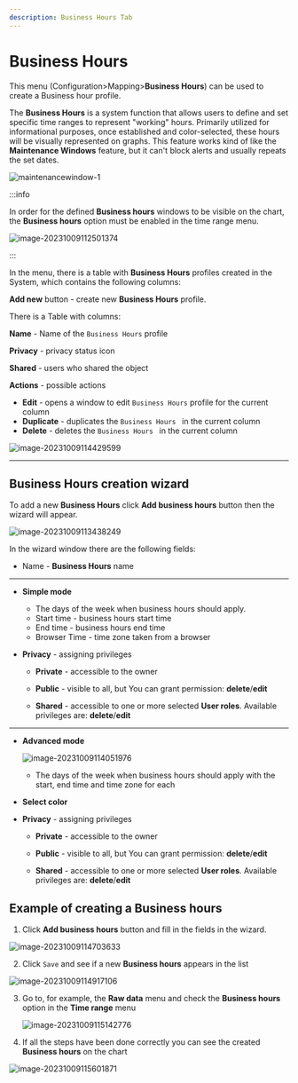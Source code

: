 ```yaml
---
description: Business Hours Tab
---
```


# Business Hours

This menu (Configuration>Mapping>**Business Hours**) can be used to create a Business hour profile. 

The **Business Hours** is a system function that allows users to define and set specific time ranges to represent  "working" hours. Primarily utilized for informational purposes, once established and color-selected, these hours will be visually represented on graphs. This feature works kind of like the **Maintenance Windows** feature, but it can't block alerts and usually repeats the set dates.

![maintenancewindow-1](assets_03-Business%20Hours/maintenancewindow-1.png)

:::info

In order for the defined **Business hours** windows to be visible on the chart, the **Business hours** option must be enabled in the time range menu.

![image-20231009112501374](assets_03-Business%20Hours/image-20231009112501374.png)

:::

In the menu, there is a table with **Business Hours** profiles created in the System, which contains the following columns:

**Add new** button - create new **Business Hours** profile.

There is a Table with columns:

**Name** - Name of the `Business Hours` profile

**Privacy** - privacy status icon

**Shared** - users who shared the object

**Actions** - possible actions

- **Edit** - opens a window to edit `Business Hours` profile for the current column
- **Duplicate** - duplicates the  `Business Hours ` in the current column
- **Delete** - deletes the  `Business Hours ` in the current column



![image-20231009114429599](assets_03-Business%20Hours/image-20231009114429599.png)

---

## Business Hours creation wizard

To add a new **Business Hours** click  **Add business hours** button then the wizard will appear. 

![image-20231009113438249](assets_03-Business%20Hours/image-20231009113438249.png)



In the wizard window there are the following fields:

- Name - **Business Hours** name

---

- **Simple mode**
  - The days of the week when business hours should apply.
  - Start time - business hours start time
  - End time - business hours end time
  - Browser Time - time zone taken from a browser

- **Privacy** - assigning privileges 
  - **Private** - accessible to the owner
  
  - **Public** - visible to all, but You can grant permission: **delete**/**edit**
  
  - **Shared** - accessible to one or more selected **User roles**. Available privileges are: **delete**/**edit**

---

- **Advanced mode**
  
  ![image-20231009114051976](assets_03-Business%20Hours/image-20231009114051976.png)
  
  - The days of the week when business hours should apply with the start, end time and time zone for each
- **Select color**

- **Privacy** - assigning privileges 

  - **Private** - accessible to the owner

  - **Public** - visible to all, but You can grant permission: **delete**/**edit**
  
  - **Shared** - accessible to one or more selected **User roles**. Available privileges are: **delete**/**edit**

## Example of creating a Business hours

1. Click  **Add business hours** button and fill in the fields in the wizard.

![image-20231009114703633](assets_03-Business%20Hours/image-20231009114703633.png)

2. Click `Save` and see if a new **Business hours** appears in the list

![image-20231009114917106](assets_03-Business%20Hours/image-20231009114917106.png)

3. Go to, for example, the **Raw data** menu and check the **Business hours** option in the **Time range** menu

   ![image-20231009115142776](assets_03-Business%20Hours/image-20231009115142776.png)

4. If all the steps have been done correctly you can see the created **Business hours** on the chart

![image-20231009115601871](assets_03-Business%20Hours/image-20231009115601871.png)
